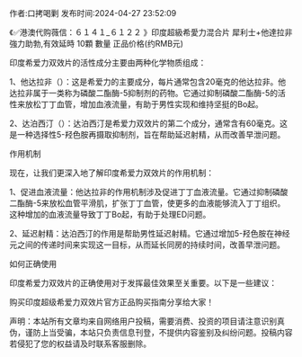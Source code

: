 <p>作者:口拷喝剿 发布时间:2024-04-27 23:52:09</p>
<p>《✅港澳代购薇信：６１４１_６１２２ 》印度超級希愛力混合片 犀利士+他達拉非 強力助勃,有效延時 10顆 數量 正品价格(约RMB元) </p>
									<p></p><p>印度希爱力双效片的活性成分主要由两种化学物质组成：</p><p></p><p>1、他达拉非（）：这是希爱力的主要成分，每片通常包含20毫克的他达拉非。他达拉非属于一类称为磷酸二酯酶-5抑制剂的药物。它通过抑制磷酸二酯酶-5的活性来放松丁丁血管，增加血液流量，有助于男性实现和维持坚挺的Bo起。</p><p></p><p>2、达泊西汀（）：达泊西汀是希爱力双效片的第二个成分，通常含有60毫克。这是一种选择性5-羟色胺再摄取抑制剂，旨在帮助延迟射精，从而改善早泄问题。</p><p></p><p>作用机制</p><p></p><p>现在，让我们更深入地了解印度希爱力双效片的作用机制：</p><p></p><p>1、促进血液流量：他达拉非的作用机制涉及促进丁丁血液流量。它通过抑制磷酸二酯酶-5来放松血管平滑肌，扩张丁丁血管，使更多的血液能够流入丁丁组织。这种增加的血液流量导致丁丁Bo起，有助于处理ED问题。</p><p></p><p>2、延迟射精：达泊西汀的作用是帮助男性延迟射精。它通过增加5-羟色胺在神经元之间的传递时间来实现这一目标，从而延长同房的持续时间，改善早泄问题。</p><p></p><p>如何正确使用</p><p></p><p>印度希爱力双效片的正确使用对于发挥最佳效果至关重要。以下是一些建议：</p><p></p><p>购买印度超级希爱力双效片官方正品购买指南分享给大家！</p>				声明：本站所有文章均来自网络用户投稿，需要消费、投资的项目请注意识别真伪，谨防上当受骗，本站只负责信息刊登，不提供内容鉴别及纠纷问题。投稿内容若侵犯了您的权益请及时联系客服删除。				
